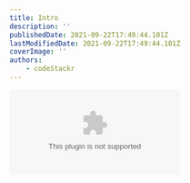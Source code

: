 ```yaml
---
title: Intro
description: ''
publishedDate: 2021-09-22T17:49:44.101Z
lastModifiedDate: 2021-09-22T17:49:44.101Z
coverImage: ''
authors:
    - codeStackr
---
```


<Embed type="youtube" url="https://youtu.be/NFToND6x_nI?t=0" title="Intro" />
